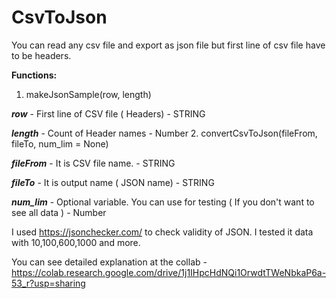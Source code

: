 # CsvToJson

You can read any csv file and export as json file but first line of csv file have to be headers.

**Functions:**


1.   makeJsonSample(row, length)


***row*** - First line of CSV file ( Headers) - STRING


***length*** - Count of Header names - Number
2.   convertCsvToJson(fileFrom, fileTo, num_lim = None)


***fileFrom*** - It is CSV file name. - STRING 


***fileTo*** - It is output name ( JSON name) - STRING 


***num_lim*** - Optional variable. You can use for testing ( If you don't want to see all data ) - Number

I used https://jsonchecker.com/ to check validity of JSON.
I tested it data with 10,100,600,1000 and more. 

You can see detailed explanation at the collab - https://colab.research.google.com/drive/1j1IHpcHdNQi1OrwdtTWeNbkaP6a-53_r?usp=sharing
